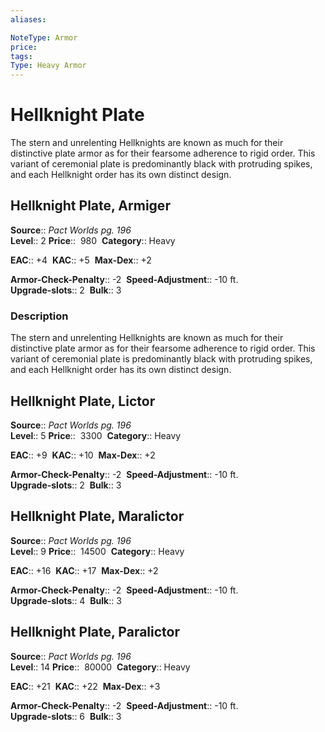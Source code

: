 ```yaml
---
aliases: 

NoteType: Armor
price: 
tags: 
Type: Heavy Armor
---
```


# Hellknight Plate

The stern and unrelenting Hellknights are known as much for their distinctive plate armor as for their fearsome adherence to rigid order. This variant of ceremonial plate is predominantly black with protruding spikes, and each Hellknight order has its own distinct design.  

## Hellknight Plate, Armiger

**Source**:: _Pact Worlds pg. 196_  
**Level**:: 2
**Price**::  980 
**Category**:: Heavy  

**EAC**:: +4 
**KAC**:: +5 
**Max-Dex**:: +2  

**Armor-Check-Penalty**:: -2 
**Speed-Adjustment**:: -10 ft.  
**Upgrade-slots**:: 2 
**Bulk**:: 3

### Description

The stern and unrelenting Hellknights are known as much for their distinctive plate armor as for their fearsome adherence to rigid order. This variant of ceremonial plate is predominantly black with protruding spikes, and each Hellknight order has its own distinct design.

## Hellknight Plate, Lictor

**Source**:: _Pact Worlds pg. 196_  
**Level**:: 5
**Price**::  3300 
**Category**:: Heavy  

**EAC**:: +9 
**KAC**:: +10 
**Max-Dex**:: +2  

**Armor-Check-Penalty**:: -2 
**Speed-Adjustment**:: -10 ft.  
**Upgrade-slots**:: 2 
**Bulk**:: 3

## Hellknight Plate, Maralictor

**Source**:: _Pact Worlds pg. 196_  
**Level**:: 9
**Price**::  14500 
**Category**:: Heavy  

**EAC**:: +16 
**KAC**:: +17 
**Max-Dex**:: +2  

**Armor-Check-Penalty**:: -2 
**Speed-Adjustment**:: -10 ft.  
**Upgrade-slots**:: 4 
**Bulk**:: 3

## Hellknight Plate, Paralictor

**Source**:: _Pact Worlds pg. 196_  
**Level**:: 14
**Price**::  80000 
**Category**:: Heavy  

**EAC**:: +21 
**KAC**:: +22 
**Max-Dex**:: +3  

**Armor-Check-Penalty**:: -2 
**Speed-Adjustment**:: -10 ft.  
**Upgrade-slots**:: 6 
**Bulk**:: 3
